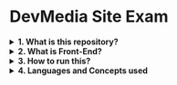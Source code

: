 # DevMedia Site Exam

<details><summary><b> 1. What is this repository?</b></summary></br>

A Front-End application in pure HTML and CSS made in just 120 minutes.


---
</details>

<details><summary><b> 2. What is Front-End?</b></summary></br>



---
</details>

<details><summary><b> 3. How to run this?</b></summary></br>

Just clone this repository to your computer and execute the 'index.html' file with your browser (Chrome is recommended).

---
</details>

<details><summary><b> 4. Languages and Concepts used</b></summary></br>

+ HTML
+ CSS
+ FlexBox

---
</details>


